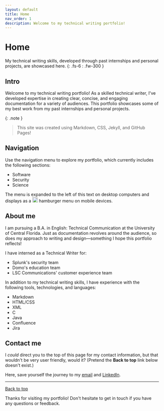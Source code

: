 ```yaml
---
layout: default
title: Home
nav_order: 1
description: Welcome to my technical writing portfolio!
---
```


# Home

My technical writing skills, developed through past internships and personal projects, are showcased here.
{: .fs-6 : .fw-300 }

## Intro
Welcome to my technical writing portfolio! As a skilled technical writer, I've developed expertise in creating clear, concise, and engaging documentation for a variety of audiences. This portfolio showcases some of my best work from my past internships and personal projects.

{: .note }
> This site was created using Markdown, CSS, Jekyll, and GitHub Pages!

## Navigation 

Use the navigation menu to explore my portfolio, which currently includes the following sections:

- Software
- Security
- Science

The menu is expanded to the left of this text on desktop computers and displays as a <img src="https://33333.cdn.cke-cs.com/kSW7V9NHUXugvhoQeFaf/images/6e1744aaf25b69630b5e2bafe83bef4ce84c69624a453348.png" width="18"> hamburger menu on mobile devices.

## About me

I am pursuing a B.A. in English: Technical Communication at the University of Central Florida. Just as documentation revolves around the audience, so does my approach to writing and design—something I hope this portfolio reflects!

I have interned as a Technical Writer for:

- Splunk's security team
- Domo's education team
- LSC Communications' customer experience team

In addition to my technical writing skills, I have experience with the following tools, technologies, and languages:

- Markdown
- HTML/CSS
- XML
- C
- Java
- Confluence
- Jira

## Contact me

I _could_ direct you to the top of this page for my contact information, but that wouldn't be very user friendly, would it? (Pretend the **Back to top** link below doesn't exist.)

Here, save yourself the journey to my [email](mailto:haileytapia@knights.ucf.edu) and [LinkedIn](https://www.linkedin.com/in/haileytapia/).

---

[Back to top](#top)

Thanks for visiting my portfolio! Don't hesitate to get in touch if you have any questions or feedback.
